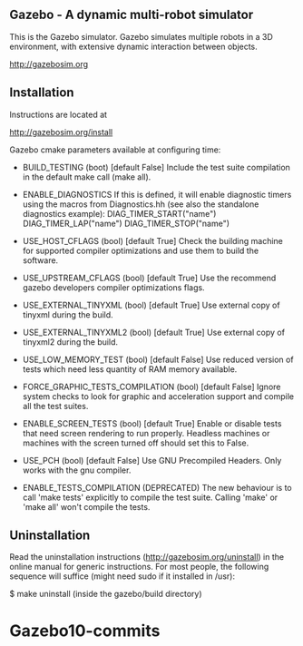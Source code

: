 Gazebo - A dynamic multi-robot simulator
----------------------------------------

This is the Gazebo simulator.  Gazebo simulates multiple robots in a
3D environment, with extensive dynamic interaction between objects.

  http://gazebosim.org

Installation
------------
Instructions are located at

  http://gazebosim.org/install

Gazebo cmake parameters available at configuring time:

 - BUILD_TESTING (boot) [default False]
   Include the test suite compilation in the default make call (make all).
 - ENABLE_DIAGNOSTICS
   If this is defined, it will enable diagnostic timers using the macros
   from Diagnostics.hh (see also the standalone diagnostics example):
   DIAG_TIMER_START("name")
   DIAG_TIMER_LAP("name")
   DIAG_TIMER_STOP("name")
 - USE_HOST_CFLAGS (bool) [default True]
   Check the building machine for supported compiler optimizations and use
   them to build the software.
 - USE_UPSTREAM_CFLAGS (bool) [default True]
   Use the recommend gazebo developers compiler optimizations flags.
 - USE_EXTERNAL_TINYXML (bool) [default True]
   Use external copy of tinyxml during the build.
 - USE_EXTERNAL_TINYXML2 (bool) [default True]
   Use external copy of tinyxml2 during the build.
 - USE_LOW_MEMORY_TEST (bool) [default False]
   Use reduced version of tests which need less quantity of RAM memory
   available.
 - FORCE_GRAPHIC_TESTS_COMPILATION (bool) [default False]
   Ignore system checks to look for graphic and acceleration support and
   compile all the test suites.
 - ENABLE_SCREEN_TESTS (bool) [default True]
   Enable or disable tests that need screen rendering to run properly.
   Headless machines or machines with the screen turned off should set this to
   False.
 - USE_PCH (bool) [default False]
   Use GNU Precompiled Headers. Only works with the gnu compiler.

 - ENABLE_TESTS_COMPILATION (DEPRECATED)
   The new behaviour is to call 'make tests' explicitly to compile the test
   suite. Calling 'make' or 'make all' won't compile the tests.


Uninstallation
--------------
Read the uninstallation instructions (http://gazebosim.org/uninstall) in the
online manual for generic instructions.  For most people, the following
sequence will suffice (might need sudo if it installed in /usr):

  $ make uninstall (inside the gazebo/build directory)
# Gazebo10-commits
